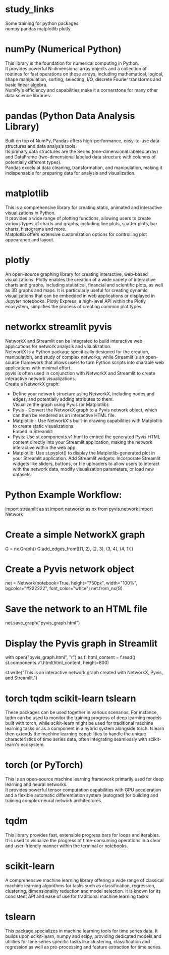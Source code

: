 # study_links
Some training for python packages <br />
numpy pandas matplotlib plotly

# numPy (Numerical Python)
This library is the foundation for numerical computing in Python.<br />
It provides powerful N-dimensional array objects and a collection of routines for fast operations on these arrays, including mathematical, logical, shape manipulation, sorting, selecting, I/O, discrete Fourier transforms and basic linear algebra.<br />
NumPy's efficiency and capabilities make it a cornerstone for many other data science libraries.<br />

# pandas (Python Data Analysis Library)
Built on top of NumPy, Pandas offers high-performance, easy-to-use data structures and data analysis tools.<br />
Its primary data structures are the Series (one-dimensional labeled array) and DataFrame (two-dimensional labeled data structure with columns of potentially different types).<br /> 
Pandas excels at data cleaning, transformation, and manipulation, making it indispensable for preparing data for analysis and visualization.<br />

# matplotlib
This is a comprehensive library for creating static, animated and interactive visualizations in Python.<br /> 
It provides a wide range of plotting functions, allowing users to create various types of charts and graphs, including line plots, scatter plots, bar charts, histograms and more.<br /> 
Matplotlib offers extensive customization options for controlling plot appearance and layout.<br />

# plotly
An open-source graphing library for creating interactive, web-based visualizations. 
Plotly enables the creation of a wide variety of interactive charts and graphs, including statistical, financial and scientific plots, as well as 3D graphs and maps. 
It is particularly useful for creating dynamic visualizations that can be embedded in web applications or displayed in Jupyter notebooks. 
Plotly Express, a high-level API within the Plotly ecosystem, simplifies the process of creating common plot types.

# networkx streamlit pyvis
NetworkX and Streamlit can be integrated to build interactive web applications for network analysis and visualization. <br />
NetworkX is a Python package specifically designed for the creation, manipulation, and study of complex networks, while Streamlit is an open-source framework that allows users to turn Python scripts into sharable web applications with minimal effort.<br />
pyvis is often used in conjunction with NetworkX and Streamlit to create interactive network visualizations.<br />
Create a NetworkX graph:
- Define your network structure using NetworkX, including nodes and edges, and potentially adding attributes to them.<br />
Visualize the graph using Pyvis (or Matplotlib):
- Pyvis - Convert the NetworkX graph to a Pyvis network object, which can then be rendered as an interactive HTML file.<br />
- Matplotlib - Use NetworkX's built-in drawing capabilities with Matplotlib to create static visualizations. <br />
Embed in Streamlit:
- Pyvis: Use st.components.v1.html to embed the generated Pyvis HTML content directly into your Streamlit application, making the network interactive within the web app.
- Matplotlib: Use st.pyplot() to display the Matplotlib-generated plot in your Streamlit application.
Add Streamlit widgets:
Incorporate Streamlit widgets like sliders, buttons, or file uploaders to allow users to interact with the network data, modify visualization parameters, or load new datasets.

# Python Example Workflow:

import streamlit as st
import networkx as nx
from pyvis.network import Network

# Create a simple NetworkX graph
G = nx.Graph()
G.add_edges_from([(1, 2), (2, 3), (3, 4), (4, 1)])

# Create a Pyvis network object
net = Network(notebook=True, height="750px", width="100%", bgcolor="#222222", font_color="white")
net.from_nx(G)

# Save the network to an HTML file
net.save_graph("pyvis_graph.html")

# Display the Pyvis graph in Streamlit
with open("pyvis_graph.html", "r") as f:
    html_content = f.read()
    st.components.v1.html(html_content, height=800)

st.write("This is an interactive network graph created with NetworkX, Pyvis, and Streamlit.")


# torch tqdm scikit-learn tslearn
These packages can be used together in various scenarios. For instance, tqdm can be used to monitor the training progress of deep learning models built with torch, while scikit-learn might be used for traditional machine learning tasks or as a component in a hybrid system alongside torch. tslearn then extends the machine learning capabilities to handle the unique characteristics of time series data, often integrating seamlessly with scikit-learn's ecosystem.

# torch (or PyTorch)
This is an open-source machine learning framework primarily used for deep learning and neural networks.<br />
It provides powerful tensor computation capabilities with GPU acceleration and a flexible automatic differentiation system (autograd) for building and training complex neural network architectures.<br />

# tqdm
This library provides fast, extensible progress bars for loops and iterables.<br />
It is used to visualize the progress of time-consuming operations in a clear and user-friendly manner within the terminal or notebooks.<br />

# scikit-learn
A comprehensive machine learning library offering a wide range of classical machine learning algorithms for tasks such as classification, regression, clustering, dimensionality reduction and model selection. It is known for its consistent API and ease of use for traditional machine learning tasks.<br />

# tslearn
This package specializes in machine learning tools for time series data. It builds upon scikit-learn, numpy and scipy, providing dedicated models and utilities for time series specific tasks like clustering, classification and regression as well as pre-processing and feature extraction for time series.<br />

